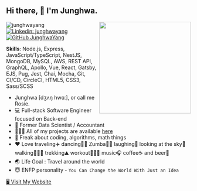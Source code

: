 ## Hi there, 👋 I'm Junghwa.

<img align="right" src="https://media.giphy.com/media/RkX2zcpO79EAf82ESl/giphy.gif" width=250 />

![junghwayang](https://komarev.com/ghpvc/?username=junghwayang)
[![Linkedin: junghwayang](https://img.shields.io/badge/-junghwayang-blue?style=flat&logo=Linkedin&logoColor=white&link=https://www.linkedin.com/in/junghwayang/)](https://www.linkedin.com/in/junghwayang)
[![GitHub JunghwaYang](https://img.shields.io/github/followers/junghwayang?label=Follow&style=social)](https://github.com/junghwayang)

<p><b>Skills</b>: Node.js, Express, JavaScript/TypeScript, NestJS, MongoDB, MySQL, AWS, REST API, GraphQL, Apollo, Vue, React, Gatsby, EJS, Pug, Jest, Chai, Mocha, Git, CI/CD, CircleCI, HTML5, CSS3, Sass/SCSS

- Junghwa [dʒʌŋ hwɑː], or call me Rosie.
- 💻 Full-stack Software Engineer focused on Back-end
- 🔢 Former Data Scientist / Accountant
- 👩🏻‍💻 All of my projects are available [here](https://junghwayang.com/projects)
- 🥰 Freak about coding, algorithms, math things
- ❤️ Love traveling✈️ dancing💃🏽 Zumba👯‍♂️ laughing🤣 looking at the sky🌅 walking🚶🏽‍♀️ trekking⛰ workout🏋🏽‍♀️ music🎧 coffee☕️ and beer🍺
- 🌏 Life Goal : Travel around the world
- 😇 ENFP personality - `You Can Change the World With Just an Idea`

[🖥 Visit My Website](https://junghwayang.com)
